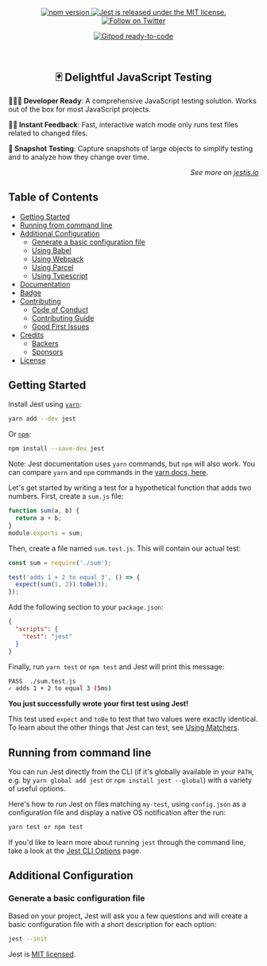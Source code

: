 <p align="center">
  <a href="https://badge.fury.io/js/jest">
    <img src="https://badge.fury.io/js/jest.svg" alt="npm version">
  </a>
  <a href="https://github.com/facebook/jest/blob/main/LICENSE">
    <img src="https://img.shields.io/badge/license-MIT-blue.svg" alt="Jest is released under the MIT license." />
  </a>
  <a href="https://twitter.com/intent/follow?screen_name=fbjest">
    <img src="https://img.shields.io/twitter/follow/fbjest.svg?style=social&label=Follow%20@fbjest" alt="Follow on Twitter" />
  </a>
</p>
<p align="center">
  <a href="https://gitpod.io/#https://github.com/facebook/jest"><img alt="Gitpod ready-to-code" src="https://img.shields.io/badge/Gitpod-ready--to--code-blue?logo=gitpod"></a>
</p>

<!-- A spacer -->
<p>&nbsp;</p>
<h2 align="center">🃏 Delightful JavaScript Testing</h2>

**👩🏻‍💻 Developer Ready**: A comprehensive JavaScript testing solution. Works out of the box for most JavaScript projects.

**🏃🏽 Instant Feedback**: Fast, interactive watch mode only runs test files related to changed files.

**📸 Snapshot Testing**: Capture snapshots of large objects to simplify testing and to analyze how they change over time.

<p align="right"><em>See more on <a href="https://jestjs.io">jestjs.io</a></em></p>

## Table of Contents

- [Getting Started](#getting-started)
- [Running from command line](#running-from-command-line)
- [Additional Configuration](#additional-configuration)
  - [Generate a basic configuration file](#generate-a-basic-configuration-file)
  - [Using Babel](#using-babel)
  - [Using Webpack](#using-webpack)
  - [Using Parcel](#using-parcel)
  - [Using Typescript](#using-typescript)
- [Documentation](#documentation)
- [Badge](#badge)
- [Contributing](#contributing)
  - [Code of Conduct](#code-of-conduct)
  - [Contributing Guide](#contributing-guide)
  - [Good First Issues](#good-first-issues)
- [Credits](#credits)
  - [Backers](#backers)
  - [Sponsors](#sponsors)
- [License](#license)

## Getting Started

<!-- copied from Getting Started docs, links updated to point to Jest website -->

Install Jest using [`yarn`](https://yarnpkg.com/en/package/jest):

```bash
yarn add --dev jest
```

Or [`npm`](https://www.npmjs.com/package/jest):

```bash
npm install --save-dev jest
```

Note: Jest documentation uses `yarn` commands, but `npm` will also work. You can compare `yarn` and `npm` commands in the [yarn docs, here](https://yarnpkg.com/en/docs/migrating-from-npm#toc-cli-commands-comparison).

Let's get started by writing a test for a hypothetical function that adds two numbers. First, create a `sum.js` file:

```javascript
function sum(a, b) {
  return a + b;
}
module.exports = sum;
```

Then, create a file named `sum.test.js`. This will contain our actual test:

```javascript
const sum = require('./sum');

test('adds 1 + 2 to equal 3', () => {
  expect(sum(1, 2)).toBe(3);
});
```

Add the following section to your `package.json`:

```json
{
  "scripts": {
    "test": "jest"
  }
}
```

Finally, run `yarn test` or `npm test` and Jest will print this message:

```bash
PASS  ./sum.test.js
✓ adds 1 + 2 to equal 3 (5ms)
```

**You just successfully wrote your first test using Jest!**

This test used `expect` and `toBe` to test that two values were exactly identical. To learn about the other things that Jest can test, see [Using Matchers](https://jestjs.io/docs/using-matchers).

## Running from command line

You can run Jest directly from the CLI (if it's globally available in your `PATH`, e.g. by `yarn global add jest` or `npm install jest --global`) with a variety of useful options.

Here's how to run Jest on files matching `my-test`, using `config.json` as a configuration file and display a native OS notification after the run:

```bash
yarn test or npm test
```

If you'd like to learn more about running `jest` through the command line, take a look at the [Jest CLI Options](https://jestjs.io/docs/cli) page.

## Additional Configuration

### Generate a basic configuration file

Based on your project, Jest will ask you a few questions and will create a basic configuration file with a short description for each option:

```bash
jest --init
```


Jest is [MIT licensed](./LICENSE).
